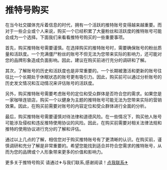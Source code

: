 # 推特号购买

在当今社交媒体充斥着信息的时代，拥有一个活跃的推特账号变得越来越重要。而对于一些企业或个人来说，购买一个已经积累了大量粉丝和活跃度的推特账号可能会成为一个选择。下面我们来看看推特号购买的一些重要事项。

首先，购买推特账号需要谨慎。在选择购买的推特账号时，需要确保账号的粉丝质量和活跃度。一个充满僵尸粉丝的账号不但无法为您带来实际的影响力，还可能对您的品牌形象造成负面影响。因此，建议在购买前进行充分的调研和了解。

其次，了解账号的历史和活跃度也是非常重要的。一个长期被激活和更新的账号往往比一个长期处于休眠状态的账号更有吸引力。因此，购买前可以通过分析账号的历史发文情况和互动情况来评估账号的活跃度。

另外，购买推特账号需要考虑账号的定位和受众群体是否符合您的需求。如果您是一家咖啡连锁店，购买一个以健身为主题的推特账号可能无法为您带来实际的营销效果。因此，在购买前需要对账号的内容定位和受众群体进行全面的分析。

最后，购买推特账号需要谨慎对待法律和道德风险。在一些情况下，购买他人账号可能涉及侵权和违反推特使用协议的风险。因此，在购买前需要对相关法律法规和推特的使用协议进行充分的了解和评估。

通过以上几点的了解，相信您对于购买推特账号有了更清晰的认识。在购买前，谨慎调研和充分了解是非常重要的。希望您能找到适合并符合您需求的推特账号，从而为您的品牌或个人形象带来更多的价值和影响力。

更多关于推特号购买 请通过✈与我们联系,感谢阅读！[点我联系✈](https://doc.k02.cc)